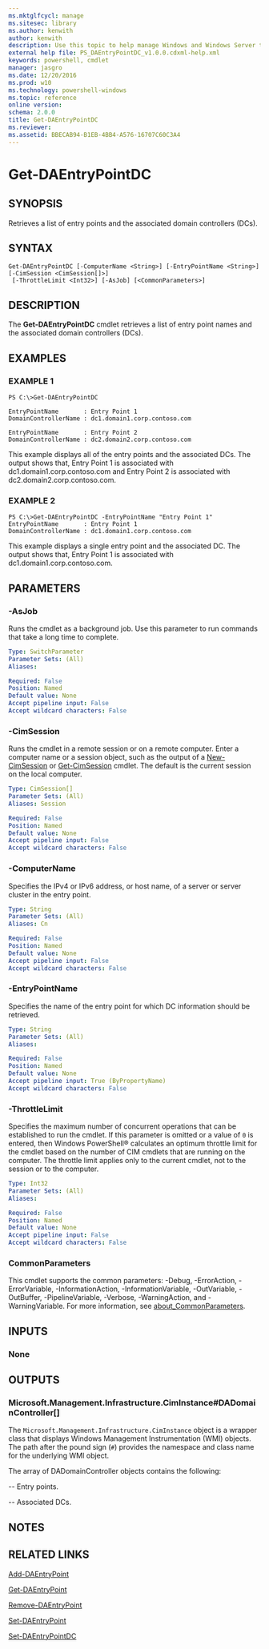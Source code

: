 ```yaml
---
ms.mktglfcycl: manage
ms.sitesec: library
ms.author: kenwith
author: kenwith
description: Use this topic to help manage Windows and Windows Server technologies with Windows PowerShell.
external help file: PS_DAEntryPointDC_v1.0.0.cdxml-help.xml
keywords: powershell, cmdlet
manager: jasgro
ms.date: 12/20/2016
ms.prod: w10
ms.technology: powershell-windows
ms.topic: reference
online version: 
schema: 2.0.0
title: Get-DAEntryPointDC
ms.reviewer:
ms.assetid: BBECAB94-B1EB-4BB4-A576-16707C60C3A4
---
```


# Get-DAEntryPointDC

## SYNOPSIS
Retrieves a list of entry points and the associated domain controllers (DCs).

## SYNTAX

```
Get-DAEntryPointDC [-ComputerName <String>] [-EntryPointName <String>] [-CimSession <CimSession[]>]
 [-ThrottleLimit <Int32>] [-AsJob] [<CommonParameters>]
```

## DESCRIPTION
The **Get-DAEntryPointDC** cmdlet retrieves a list of entry point names and the associated domain controllers (DCs).

## EXAMPLES

### EXAMPLE 1
```
PS C:\>Get-DAEntryPointDC

EntryPointName       : Entry Point 1 
DomainControllerName : dc1.domain1.corp.contoso.com 
 
EntryPointName       : Entry Point 2 
DomainControllerName : dc2.domain2.corp.contoso.com
```

This example displays all of the entry points and the associated DCs.
The output shows that, Entry Point 1 is associated with dc1.domain1.corp.contoso.com and Entry Point 2 is associated with dc2.domain2.corp.contoso.com.

### EXAMPLE 2
```
PS C:\>Get-DAEntryPointDC -EntryPointName "Entry Point 1"
EntryPointName       : Entry Point 1 
DomainControllerName : dc1.domain1.corp.contoso.com
```

This example displays a single entry point and the associated DC.
The output shows that, Entry Point 1 is associated with dc1.domain1.corp.contoso.com.

## PARAMETERS

### -AsJob
Runs the cmdlet as a background job. Use this parameter to run commands that take a long time to complete.

```yaml
Type: SwitchParameter
Parameter Sets: (All)
Aliases: 

Required: False
Position: Named
Default value: None
Accept pipeline input: False
Accept wildcard characters: False
```

### -CimSession
Runs the cmdlet in a remote session or on a remote computer.
Enter a computer name or a session object, such as the output of a [New-CimSession](http://go.microsoft.com/fwlink/p/?LinkId=227967) or [Get-CimSession](http://go.microsoft.com/fwlink/p/?LinkId=227966) cmdlet.
The default is the current session on the local computer.

```yaml
Type: CimSession[]
Parameter Sets: (All)
Aliases: Session

Required: False
Position: Named
Default value: None
Accept pipeline input: False
Accept wildcard characters: False
```

### -ComputerName
Specifies the IPv4 or IPv6 address, or host name, of a server or server cluster in the entry point.

```yaml
Type: String
Parameter Sets: (All)
Aliases: Cn

Required: False
Position: Named
Default value: None
Accept pipeline input: False
Accept wildcard characters: False
```

### -EntryPointName
Specifies the name of the entry point for which DC information should be retrieved.

```yaml
Type: String
Parameter Sets: (All)
Aliases: 

Required: False
Position: Named
Default value: None
Accept pipeline input: True (ByPropertyName)
Accept wildcard characters: False
```

### -ThrottleLimit
Specifies the maximum number of concurrent operations that can be established to run the cmdlet.
If this parameter is omitted or a value of `0` is entered, then Windows PowerShell® calculates an optimum throttle limit for the cmdlet based on the number of CIM cmdlets that are running on the computer.
The throttle limit applies only to the current cmdlet, not to the session or to the computer.

```yaml
Type: Int32
Parameter Sets: (All)
Aliases: 

Required: False
Position: Named
Default value: None
Accept pipeline input: False
Accept wildcard characters: False
```

### CommonParameters
This cmdlet supports the common parameters: -Debug, -ErrorAction, -ErrorVariable, -InformationAction, -InformationVariable, -OutVariable, -OutBuffer, -PipelineVariable, -Verbose, -WarningAction, and -WarningVariable. For more information, see [about_CommonParameters](http://go.microsoft.com/fwlink/?LinkID=113216).

## INPUTS

### None

## OUTPUTS

### Microsoft.Management.Infrastructure.CimInstance#DADomainController[]
The `Microsoft.Management.Infrastructure.CimInstance` object is a wrapper class that displays Windows Management Instrumentation (WMI) objects.
The path after the pound sign (`#`) provides the namespace and class name for the underlying WMI object.

The array of DADomainController objects contains the following: 

 -- Entry points. 

 -- Associated DCs.

## NOTES

## RELATED LINKS

[Add-DAEntryPoint](./Add-DAEntryPoint.md)

[Get-DAEntryPoint](./Get-DAEntryPoint.md)

[Remove-DAEntryPoint](./Remove-DAEntryPoint.md)

[Set-DAEntryPoint](./Set-DAEntryPoint.md)

[Set-DAEntryPointDC](./Set-DAEntryPointDC.md)
